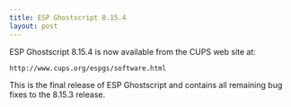 ```yaml
---
title: ESP Ghostscript 8.15.4
layout: post
---
```


ESP Ghostscript 8.15.4 is now available from the CUPS web site at:

    http://www.cups.org/espgs/software.html

This is the final release of ESP Ghostscript and contains all remaining bug fixes to the 8.15.3 release.
